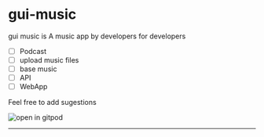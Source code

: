 # gui-music
gui music is A music app by developers for developers

-[ ] Podcast
-[ ] upload music files
-[ ] base music
-[ ] API
-[ ] WebApp

Feel free to add sugestions

![open in gitpod](https://encrypted-tbn0.gstatic.com/images?q=tbn:ANd9GcSXk8zCCWWJdoPyEMv72sFcrSRBMyU5yEStvsno9GuTRgEB6VymlQ&s)

----------------------------------------------------------------------------------------------------------------------------------
